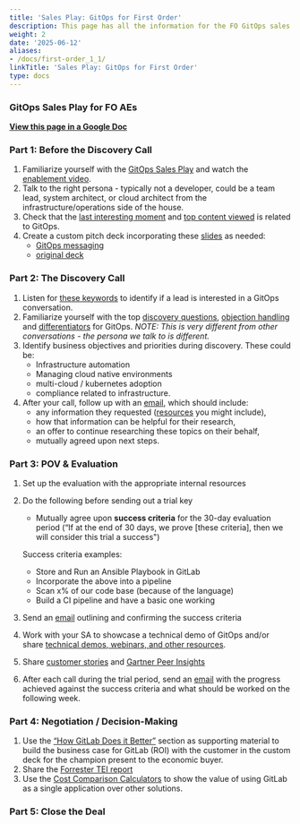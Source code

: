 ```yaml
---
title: 'Sales Play: GitOps for First Order'
description: This page has all the information for the FO GitOps sales play.
weight: 2
date: '2025-06-12'
aliases:
- /docs/first-order_1_1/
linkTitle: 'Sales Play: GitOps for First Order'
type: docs
---
```


### **GitOps Sales Play for FO AEs**

**[View this page in a Google Doc](https://docs.google.com/document/d/1n_8pTn3Hms9cHRJjMTikYA-Mn0y3Fot_2uqm16rWpAc/edit?usp=sharing)**

### Part 1: Before the Discovery Call

1. Familiarize yourself with the [GitOps Sales Play](/handbook/marketing/sales-plays/gitops/) and watch the [enablement video](https://youtu.be/aXg3zGg54sg).
1. Talk to the right persona - typically not a developer, could be a team lead, system architect, or cloud architect from the infrastructure/operations side of the house.
1. Check that the [last interesting moment](/handbook/marketing/sales-plays/gitops/#lim-anchor) and [top content viewed](/handbook/marketing/sales-plays/gitops/#lim-anchor) is related to GitOps.
1. Create a custom pitch deck incorporating these [slides](https://docs.google.com/presentation/d/1YH6zcNQ9EbtvsLsiI3kKb4tMIW3SUwKcUc-7GEK3woQ/edit?usp=sharing) as needed:
   - [GitOps messaging](https://youtu.be/JtZfnrwOOAw)
   - [original deck](https://docs.google.com/presentation/d/18cuZjvkMT8uv241dqJZMdaWOyvZiwBOzFvRZ4HaP1iE/edit#slide=id.g8d846209b0_25_172)

### Part 2: The Discovery Call

1. Listen for [these keywords](https://docs.google.com/document/d/1n_8pTn3Hms9cHRJjMTikYA-Mn0y3Fot_2uqm16rWpAc/edit#bookmark=id.7qy81ar6jl24) to identify if a lead is interested in a GitOps conversation.
1. Familiarize yourself with the top [discovery questions](/handbook/marketing/sales-plays/gitops/#value-discovery), [objection handling](/handbook/marketing/sales-plays/gitops/#handling-objections) and [differentiators](/handbook/marketing/sales-plays/gitops/#differentiators-how-gitlab-does-it-better) for GitOps. *NOTE: This is very different from other conversations - the persona we talk to is different.*
1. Identify business objectives and priorities during discovery. These could be:
   - Infrastructure automation
   - Managing cloud native environments
   - multi-cloud / kubernetes adoption
   - compliance related to infrastructure.
1. After your call, follow up with an [email](https://docs.google.com/document/d/1PSwEBCxkQMgMmtLKocNfP0EKTLnWIr2FZimG0yv1gTM/edit#bookmark=id.vk2ta1k8w0re), which should include:
   - any information they requested ([resources](https://learn.gitlab.com/l/gitops-gtm-content) you might include),
   - how that information can be helpful for their research,
   - an offer to continue researching these topics on their behalf,
   - mutually agreed upon next steps.

### Part 3: POV & Evaluation

1. Set up the evaluation with the appropriate internal resources
1. Do the following before sending out a trial key
   - Mutually agree upon **success criteria** for the 30-day evaluation period (“If at the end of 30 days, we prove [these criteria], then we will consider this trial a success")

   Success criteria examples:

   - Store and Run an Ansible Playbook in GitLab
   - Incorporate the above into a pipeline
   - Scan x% of our code base (because of the language)
   - Build a CI pipeline and have a basic one working
1. Send an [email](https://docs.google.com/document/d/1PSwEBCxkQMgMmtLKocNfP0EKTLnWIr2FZimG0yv1gTM/edit#bookmark=id.5grp5yaens0e) outlining and confirming the success criteria
1. Work with your SA to showcase a technical demo of GitOps and/or share [technical demos, webinars, and other resources](https://learn.gitlab.com/l/gitops-gtm-content).
1. Share [customer stories](/handbook/marketing/sales-plays/gitops/#customer-stories) and [Gartner Peer Insights](/handbook/marketing/brand-and-product-marketing/product-and-solution-marketing/usecase-gtm/gitops/#gartner-peer-insights)
1. After each call during the trial period, send an [email](https://docs.google.com/document/d/1PSwEBCxkQMgMmtLKocNfP0EKTLnWIr2FZimG0yv1gTM/edit#bookmark=id.6tok4lob9uox) with the progress achieved against the success criteria and what should be worked on the following week.

### Part 4: Negotiation / Decision-Making

1. Use the [“How GitLab Does it Better”](/handbook/marketing/sales-plays/gitops/#differentiators-how-gitlab-does-it-better) section as supporting material to build the business case for GitLab (ROI) with the customer in the custom deck for the champion present to the economic buyer.
1. Share the [Forrester TEI report](https://drive.google.com/file/d/1Vi3_InvTs8r6cLvC4gR9bBumlWV5TNvY/view)
1. Use the [Cost Comparison Calculators](https://about.gitlab.com/calculator/) to show the value of using GitLab as a single application over other solutions.

### Part 5: Close the Deal
